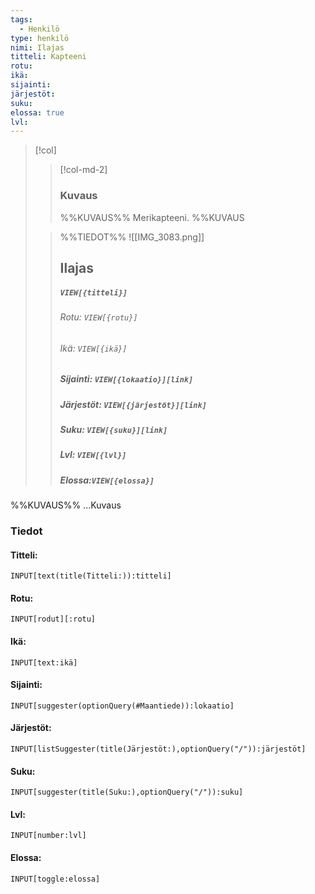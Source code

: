 ```yaml
---
tags:
  - Henkilö
type: henkilö
nimi: Ilajas
titteli: Kapteeni
rotu: 
ikä: 
sijainti: 
järjestöt: 
suku: 
elossa: true
lvl: 
---
```


>[!col]
>>[!col-md-2]
>>### Kuvaus
>>%%KUVAUS%%
>>Merikapteeni.
>>%%KUVAUS
>
>>%%TIEDOT%%
>>![[IMG_3083.png]]
>> ## Ilajas
>>##### *`VIEW[{titteli}]`*
>>###### Rotu: `VIEW[{rotu}]`
>>###### Ikä: `VIEW[{ikä}]`
>>##### Sijainti: `VIEW[{lokaatio}][link]`
>>##### Järjestöt: `VIEW[{järjestöt}][link]`
>>##### Suku: `VIEW[{suku}][link]`
>>##### Lvl: `VIEW[{lvl}]`
>>##### Elossa:`VIEW[{elossa}]`

%%KUVAUS%%
...Kuvaus


### Tiedot
#### Titteli: 
`INPUT[text(title(Titteli:)):titteli]`
#### Rotu:
`INPUT[rodut][:rotu]`
#### Ikä:
`INPUT[text:ikä]`
#### Sijainti:
`INPUT[suggester(optionQuery(#Maantiede)):lokaatio]`
#### Järjestöt:
```meta-bind
INPUT[listSuggester(title(Järjestöt:),optionQuery("/")):järjestöt]
```
#### Suku:
`INPUT[suggester(title(Suku:),optionQuery("/")):suku]`
#### Lvl:
`INPUT[number:lvl]`
#### Elossa:
`INPUT[toggle:elossa]`







